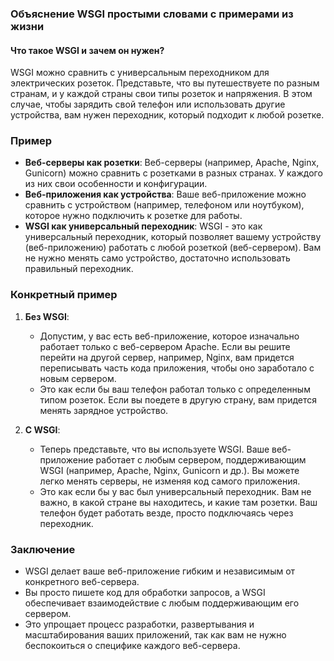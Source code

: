 ### Объяснение WSGI простыми словами с примерами из жизни

#### Что такое WSGI и зачем он нужен?

WSGI можно сравнить с универсальным переходником для электрических розеток. Представьте, что вы путешествуете по разным странам, и у каждой страны свои типы розеток и напряжения. В этом случае, чтобы зарядить свой телефон или использовать другие устройства, вам нужен переходник, который подходит к любой розетке.

### Пример

- **Веб-серверы как розетки**: Веб-серверы (например, Apache, Nginx, Gunicorn) можно сравнить с розетками в разных странах. У каждого из них свои особенности и конфигурации.
- **Веб-приложения как устройства**: Ваше веб-приложение можно сравнить с устройством (например, телефоном или ноутбуком), которое нужно подключить к розетке для работы.
- **WSGI как универсальный переходник**: WSGI - это как универсальный переходник, который позволяет вашему устройству (веб-приложению) работать с любой розеткой (веб-сервером). Вам не нужно менять само устройство, достаточно использовать правильный переходник.

### Конкретный пример

1. **Без WSGI**:
   - Допустим, у вас есть веб-приложение, которое изначально работает только с веб-сервером Apache. Если вы решите перейти на другой сервер, например, Nginx, вам придется переписывать часть кода приложения, чтобы оно заработало с новым сервером.
   - Это как если бы ваш телефон работал только с определенным типом розеток. Если вы поедете в другую страну, вам придется менять зарядное устройство.

2. **С WSGI**:
   - Теперь представьте, что вы используете WSGI. Ваше веб-приложение работает с любым сервером, поддерживающим WSGI (например, Apache, Nginx, Gunicorn и др.). Вы можете легко менять серверы, не изменяя код самого приложения.
   - Это как если бы у вас был универсальный переходник. Вам не важно, в какой стране вы находитесь, и какие там розетки. Ваш телефон будет работать везде, просто подключаясь через переходник.

### Заключение

- WSGI делает ваше веб-приложение гибким и независимым от конкретного веб-сервера. 
- Вы просто пишете код для обработки запросов, а WSGI обеспечивает взаимодействие с любым поддерживающим его сервером.
- Это упрощает процесс разработки, развертывания и масштабирования ваших приложений, так как вам не нужно беспокоиться о специфике каждого веб-сервера.

